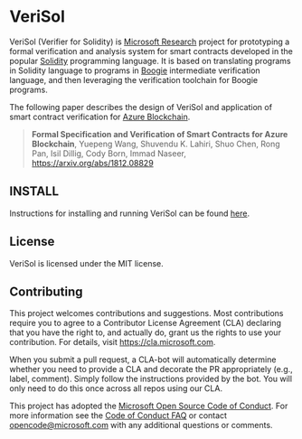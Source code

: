 
# VeriSol

VeriSol (Verifier for Solidity) is [Microsoft Research](https://www.microsoft.com/en-us/research/group/research-software-engineering-rise/) project for prototyping a formal verification and analysis system for smart contracts developed in the popular [Solidity](https://solidity.readthedocs.io/en/) programming language. It is based on translating
programs in Solidity language to programs in [Boogie](https://github.com/boogie-org/boogie) intermediate 
verification language, and then leveraging the verification toolchain for Boogie programs. 

The following paper describes the design of VeriSol and application of smart contract verification for [Azure Blockchain](https://azure.microsoft.com/en-us/solutions/blockchain/).

> __Formal Specification and Verification of Smart Contracts for Azure Blockchain__,  Yuepeng Wang, Shuvendu K. Lahiri, Shuo Chen, Rong Pan, Isil Dillig, Cody Born, Immad Naseer, https://arxiv.org/abs/1812.08829

## INSTALL

Instructions for installing and running VeriSol can be found [here](https://github.com/Microsoft/verisol/blob/master/INSTALL.md
).

## License
VeriSol is licensed under the MIT license. 

## Contributing

This project welcomes contributions and suggestions.  Most contributions require you to agree to a
Contributor License Agreement (CLA) declaring that you have the right to, and actually do, grant us
the rights to use your contribution. For details, visit https://cla.microsoft.com.

When you submit a pull request, a CLA-bot will automatically determine whether you need to provide
a CLA and decorate the PR appropriately (e.g., label, comment). Simply follow the instructions
provided by the bot. You will only need to do this once across all repos using our CLA.

This project has adopted the [Microsoft Open Source Code of Conduct](https://opensource.microsoft.com/codeofconduct/).
For more information see the [Code of Conduct FAQ](https://opensource.microsoft.com/codeofconduct/faq/) or
contact [opencode@microsoft.com](mailto:opencode@microsoft.com) with any additional questions or comments.
